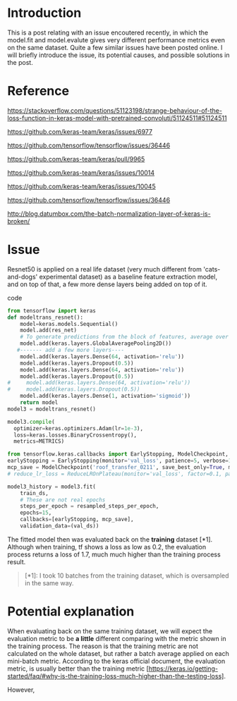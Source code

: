 
# Introduction

This is a post relating with an issue encoutered recently, in which
the model.fit and model.evalute gives very different performance
metrics even on the same dataset. Quite a few similar issues have been
posted online. I will briefly introduce the issue, its potential causes,
and possible solutions in the post.


# Reference

https://stackoverflow.com/questions/51123198/strange-behaviour-of-the-loss-function-in-keras-model-with-pretrained-convoluti/51124511#51124511


https://github.com/keras-team/keras/issues/6977

https://github.com/tensorflow/tensorflow/issues/36446

https://github.com/keras-team/keras/pull/9965

https://github.com/keras-team/keras/issues/10014

https://github.com/keras-team/keras/issues/10045

https://github.com/tensorflow/tensorflow/issues/36446

http://blog.datumbox.com/the-batch-normalization-layer-of-keras-is-broken/


# Issue
Resnet50 is applied on a real life dataset (very much different from 'cats-and-dogs'
experimental dataset) as a baseline feature extraction model, and on top of that,
a few more dense layers being added on top of it.

code

```python
from tensorflow import keras
def modeltrans_resnet():
    model=keras.models.Sequential()
    model.add(res_net)
    # To generate predictions from the block of features, average over the spatial 7x7 spatial locations,
    model.add(keras.layers.GlobalAveragePooling2D())
   #------- add a few more layers----
    model.add(keras.layers.Dense(64, activation='relu'))
    model.add(keras.layers.Dropout(0.5))
    model.add(keras.layers.Dense(64, activation='relu'))
    model.add(keras.layers.Dropout(0.5))
#     model.add(keras.layers.Dense(64, activation='relu'))
#     model.add(keras.layers.Dropout(0.5))
    model.add(keras.layers.Dense(1, activation='sigmoid'))
    return model
model3 = modeltrans_resnet()

model3.compile(
  optimizer=keras.optimizers.Adam(lr=1e-3),
  loss=keras.losses.BinaryCrossentropy(),
  metrics=METRICS)

from tensorflow.keras.callbacks import EarlyStopping, ModelCheckpoint, ReduceLROnPlateau
earlyStopping = EarlyStopping(monitor='val_loss', patience=5, verbose=1, mode='min')
mcp_save = ModelCheckpoint('roof_transfer_0211', save_best_only=True, monitor='val_loss', mode='min')
# reduce_lr_loss = ReduceLROnPlateau(monitor='val_loss', factor=0.1, patience=5, verbose=1, epsilon=1e-4, mode='min')

model3_history = model3.fit(
    train_ds,
    # These are not real epochs
    steps_per_epoch = resampled_steps_per_epoch,
    epochs=15,
    callbacks=[earlyStopping, mcp_save],
    validation_data=(val_ds))
```

The fitted model then was evaluated back on the **training** dataset [\*1]. Although when training, tf shows a loss as low
as 0.2, the evaluation process returns a loss of 1.7, much much higher than the training process result. 

>[\*1]: I took 10 batches from the training dataset, which is oversampled in the same way.


# Potential explanation

When evaluating back on the same training dataset, we will expect the evaluation metric to be
**a little** different comparing with the metric shown in the training process. The reason is that
the training metric are not calculated on the whole dataset, but rather a batch average applied 
on each mini-batch metric. According to the keras official document, the evaluation metric, is usually
better than the training metric [https://keras.io/getting-started/faq/#why-is-the-training-loss-much-higher-than-the-testing-loss].




However, 

